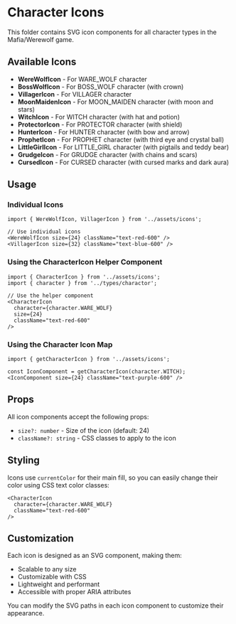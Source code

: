 # Character Icons

This folder contains SVG icon components for all character types in the Mafia/Werewolf game.

## Available Icons

- **WereWolfIcon** - For WARE_WOLF character
- **BossWolfIcon** - For BOSS_WOLF character (with crown)
- **VillagerIcon** - For VILLAGER character
- **MoonMaidenIcon** - For MOON_MAIDEN character (with moon and stars)
- **WitchIcon** - For WITCH character (with hat and potion)
- **ProtectorIcon** - For PROTECTOR character (with shield)
- **HunterIcon** - For HUNTER character (with bow and arrow)
- **ProphetIcon** - For PROPHET character (with third eye and crystal ball)
- **LittleGirlIcon** - For LITTLE_GIRL character (with pigtails and teddy bear)
- **GrudgeIcon** - For GRUDGE character (with chains and scars)
- **CursedIcon** - For CURSED character (with cursed marks and dark aura)

## Usage

### Individual Icons

```tsx
import { WereWolfIcon, VillagerIcon } from '../assets/icons';

// Use individual icons
<WereWolfIcon size={24} className="text-red-600" />
<VillagerIcon size={32} className="text-blue-600" />
```

### Using the CharacterIcon Helper Component

```tsx
import { CharacterIcon } from '../assets/icons';
import { character } from '../types/charactor';

// Use the helper component
<CharacterIcon 
  character={character.WARE_WOLF} 
  size={24} 
  className="text-red-600" 
/>
```

### Using the Character Icon Map

```tsx
import { getCharacterIcon } from '../assets/icons';

const IconComponent = getCharacterIcon(character.WITCH);
<IconComponent size={24} className="text-purple-600" />
```

## Props

All icon components accept the following props:

- `size?: number` - Size of the icon (default: 24)
- `className?: string` - CSS classes to apply to the icon

## Styling

Icons use `currentColor` for their main fill, so you can easily change their color using CSS text color classes:

```tsx
<CharacterIcon 
  character={character.WARE_WOLF} 
  className="text-red-600" 
/>
```

## Customization

Each icon is designed as an SVG component, making them:
- Scalable to any size
- Customizable with CSS
- Lightweight and performant
- Accessible with proper ARIA attributes

You can modify the SVG paths in each icon component to customize their appearance.
